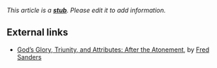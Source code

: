 *This article is a **[stub](http://www.theopedia.com/Category:Theopedia_stubs "Category:Theopedia stubs")**. Please edit it to add information.*
## External links

-   [God’s Glory, Triunity, and Attributes: After the Atonement](http://www.scriptoriumdaily.com/2007/09/21/gods-glory-triunity-and-attributes-after-the-atonement/),
    by [Fred Sanders](Fred_Sanders "Fred Sanders")



